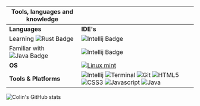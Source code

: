 <!-- [![Typing SVG](https://readme-typing-svg.herokuapp.com?color=FF9300&background=FF000000&center=true&vCenter=true&lines=Welcome+to+my+GitHub+profile)](https://git.io/typing-svg) -->


<!--
**Cln89/Cln89** is a ✨ _special_ ✨ repository because its `README.md` (this file) appears on your GitHub profile.

Here are some ideas to get you started:

- 🔭 I’m currently working on ...
- 🌱 I’m currently learning ...
- 👯 I’m looking to collaborate on ...
- 🤔 I’m looking for help with ...
- 💬 Ask me about ...
- 📫 How to reach me: ...
- 😄 Pronouns: ...
- ⚡ Fun fact: ...
-->

Tools, languages and knowledge | ㅤ
--- | --- 
**Languages**  | **IDE's** | 
Learning ![Rust Badge](https://img.shields.io/badge/Language-Rust-orange?style=for-the-badge&logo=rust) | ![Intellij Badge](https://img.shields.io/badge/IDE-IntelliJ-gray?style=for-the-badge&logo=intellijidea) 
Familiar with ![Java Badge](https://img.shields.io/badge/Language-Java-red?style=for-the-badge&logo=java) | ![Intellij Badge](https://img.shields.io/badge/IDE-IntelliJ-gray?style=for-the-badge&logo=intellijidea) 
**OS**  | <a target="_blank" rel="noopener noreferrer" href="https://www.linuxmint.com"><img src="https://external-content.duckduckgo.com/iu/?u=http%3A%2F%2Ficons.iconarchive.com%2Ficons%2Fpapirus-team%2Fpapirus-apps%2F128%2Fdistributor-logo-linux-mint-icon.png&f=1&nofb=1" alt="Linux mint" data-canonical-src="https://img.shields.io/badge/-Linux_Mint-black?style=flat-square&amp;logo=linuxmint" style="max-width: 100%;"></a> 
**Tools & Platforms**  | ![Intellij](https://img.shields.io/badge/IntelliJ-3e3e3e?style=for-the-badge&logo=intellijidea) ![Terminal](https://img.shields.io/badge/Terminal-000000?style=for-the-badge&logo=GNOMETerminal&logoColor=white) ![Git](https://img.shields.io/badge/Git-E44F26?style=for-the-badge&logo=Git&logoColor=white) ![HTML5](https://img.shields.io/badge/HTML5-E34F26?style=for-the-badge&logo=html5&logoColor=white) ![CSS3](https://img.shields.io/badge/CSS3-1572B6?style=for-the-badge&logo=css3&logoColor=white) ![Javascript](https://img.shields.io/badge/Javascript-3a3a3a?style=for-the-badge&logo=javascript) ![Java](https://img.shields.io/badge/Java-red?style=for-the-badge&logo=java)

<!-- ![Colin's GitHub stats](https://github-readme-stats.vercel.app/api?username=Colin-Laan&count_private=true&show_icons=true&theme=vue-dark) -->
![Colin's GitHub stats](https://github-readme-stats.vercel.app/api?username=Colin-Laan&count_private=true&show_icons=true&theme=gotham)
